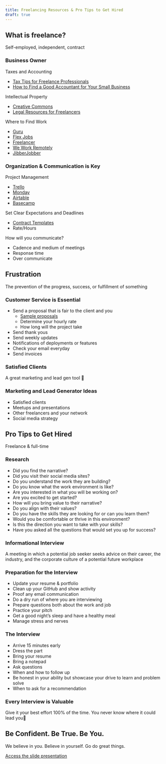 ```yaml
---
title: Freelancing Resources & Pro Tips to Get Hired
draft: true
---
```


## What is freelance?

Self-employed, independent, contract

### Business Owner

Taxes and Accounting

- [Tax Tips for Freelance Professionals](https://www.thebalancesmb.com/taxes-and-freelancing-3193481)
- [How to Find a Good Accountant for Your Small Business](https://www.thebalancesmb.com/how-to-find-a-good-accountant-for-your-small-business-2947890)

Intellectual Property

- [Creative Commons](https://creativecommons.org/)
- [Legal Resources for Freelancers](https://medium.com/workroll/top-legal-resources-for-freelancers-2017-347bb262b2e9)

Where to Find Work

- [Guru](https://www.guru.com/)
- [Flex Jobs](https://www.flexjobs.com/)
- [Freelancer](https://www.freelancer.com/)
- [We Work Remotely](https://weworkremotely.com/)
- [JibberJobber](https://www.jibberjobber.com/login.php)

### Organization & Communication is Key

Project Management

- [Trello](https://trello.com/)
- [Monday](https://monday.com/)
- [Airtable](https://airtable.com/)
- [Basecamp](https://basecamp.com/)

Set Clear Expectations and Deadlines

- [Contract Templates](https://mashable.com/2014/06/30/free-contract-templates/#3SmXCV0CEuq8)
- Rate/Hours

How will you communicate?

- Cadence and medium of meetings
- Response time
- Over communicate

## Frustration

The prevention of the progress, success, or fulfillment
of something

### Customer Service is Essential

- Send a proposal that is fair to the client and you
  - [Sample proposals](https://www.pandadoc.com/it-development-proposal-templates/)
  - Determine your hourly rate
  - How long will the project take
- Send thank yous
- Send weekly updates
- Notifications of deployments or features
- Check your email everyday
- Send invoices

### Satisfied Clients

A great marketing and lead gen tool 

### Marketing and Lead Generator Ideas

- Satisfied clients
- Meetups and presentations
- Other freelancers and your network
- Social media strategy

## Pro Tips to Get Hired

Freelance & full-time

### Research

- Did you find the narrative?
- Did you visit their social media sites?
- Do you understand the work they are building?
- Do you know what the work environment is like?
- Are you interested in what you will be working on?
- Are you excited to get started?
- How will you bring value to their narrative?
- Do you align with their values?
- Do you have the skills they are looking for or can you learn them?
- Would you be comfortable or thrive in this environment?
- Is this the direction you want to take with your skills?
- Have you asked all the questions that would set you up for success?

### Informational Interview

A meeting in which a potential job seeker seeks advice on
their career, the industry, and the corporate culture of a
potential future workplace

### Preparation for the Interview

- Update your resume & portfolio
- Clean up your GitHub and show activity
- Proof any email communication
- Do a dry run of where you are interviewing
- Prepare questions both about the work and job
- Practice your pitch
- Get a good night’s sleep and have a healthy meal
- Manage stress and nerves

### The Interview

- Arrive 15 minutes early
- Dress the part
- Bring your resume
- Bring a notepad
- Ask questions
- When and how to follow up
- Be honest in your ability but showcase your drive to learn and problem solve
- When to ask for a recommendation

### Every Interview is Valuable

Give it your best effort 100% of the time. You never know
where it could lead you

## Be Confident. Be True. Be You.

We believe in you. Believe in yourself. Go do great things.

[Access the slide presentation](./assets/freelance-gethired.pdf)
